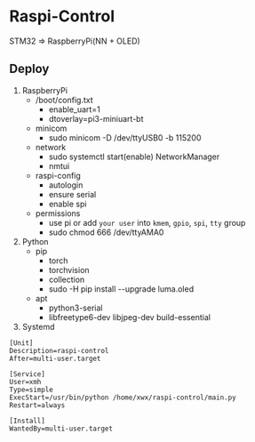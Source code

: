 # Raspi-Control
STM32 => RaspberryPi(NN + OLED)

## Deploy
1. RaspberryPi
    - /boot/config.txt
        - enable_uart=1 
        - dtoverlay=pi3-miniuart-bt
    - minicom
        - sudo minicom -D /dev/ttyUSB0 -b 115200
    - network
        - sudo systemctl start(enable) NetworkManager
        - nmtui
    - raspi-config
        - autologin
        - ensure serial
        - enable spi
    - permissions
        - use pi or add `your user` into `kmem`, `gpio`, `spi`, `tty` group
        - sudo chmod 666 /dev/ttyAMA0
2. Python
    - pip
        - torch
        - torchvision
        - collection
        - sudo -H pip install --upgrade luma.oled
    - apt
        - python3-serial
        - libfreetype6-dev libjpeg-dev build-essential
3. Systemd
```
[Unit]
Description=raspi-control
After=multi-user.target

[Service]
User=xmh
Type=simple
ExecStart=/usr/bin/python /home/xwx/raspi-control/main.py
Restart=always

[Install]
WantedBy=multi-user.target
```
